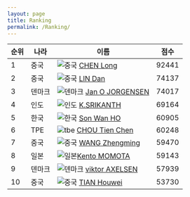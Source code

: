 ```yaml
---
layout: page
title: Ranking
permalink: /Ranking/
---
```


순위 | 나라  | 이름 | 점수
------|-------|------|-----
 1 |중국   | ![중국](http://kr.flagbox.net/flags/01_flat_res/flat-res-40x30/cn.png) [CHEN Long](http://bwf.tournamentsoftware.com/ranking/player.aspx?id=9109&player=108456)      | 92441 
 2 |중국   | ![중국](http://kr.flagbox.net/flags/01_flat_res/flat-res-40x30/cn.png) [LIN Dan](http://bwf.tournamentsoftware.com/ranking/player.aspx?id=9109&player=109370)         | 74137 
 3 |덴마크 | ![덴마크](http://thumbnail.image.rakuten.co.jp/@0_mall/tospa/cabinet/shouhin/kokkigoods/403000-k.jpg?_ex=50x50) [Jan O JORGENSEN](http://bwf.tournamentsoftware.com/ranking/player.aspx?id=9109&player=108272) | 74017  
 4 |인도   | ![인도](http://thumbnail.egloos.net/50x50/http://pds21.egloos.com/pds/201109/07/16/e0087416_4e67821f07ac1.gif) [K.SRIKANTH](http://bwf.tournamentsoftware.com/ranking/player.aspx?id=9109&player=216143)      | 69164  
 5 |한국   | ![한국](http://kr.flagbox.net/flags/01_flat_res/flat-res-40x30/kr.png) [Son Wan HO](http://bwf.tournamentsoftware.com/ranking/player.aspx?id=9109&player=108069)      | 60905 
 6 |TPE    | ![tbe](http://thumbnail.image.rakuten.co.jp/@0_mall/tospa/cabinet/shouhin/kokkigoods/9021-3c.jpg?_ex=50x50) [CHOU Tien Chen](http://bwf.tournamentsoftware.com/ranking/player.aspx?id=9109&player=109227)  | 60248  
 7 |중국   | ![중국](http://kr.flagbox.net/flags/01_flat_res/flat-res-40x30/cn.png) [WANG Zhengming](http://bwf.tournamentsoftware.com/ranking/player.aspx?id=9109&player=141307)  | 59470  
 8 |일본   | ![일본](http://www.koreancosmeticsurgery.com/05/img/icon_ja.jpg)[Kento MOMOTA](http://bwf.tournamentsoftware.com/ranking/player.aspx?id=9109&player=157159)     | 59143 
 9 |덴마크 | ![덴마크](http://thumbnail.image.rakuten.co.jp/@0_mall/tospa/cabinet/shouhin/kokkigoods/403000-k.jpg?_ex=50x50) [viktor AXELSEN](http://bwf.tournamentsoftware.com/ranking/player.aspx?id=9109&player=147387)  | 57939  
10 |중국   | ![중국](http://kr.flagbox.net/flags/01_flat_res/flat-res-40x30/cn.png) [TIAN Houwei](http://bwf.tournamentsoftware.com/ranking/player.aspx?id=9109&player=143772)     | 53730 
